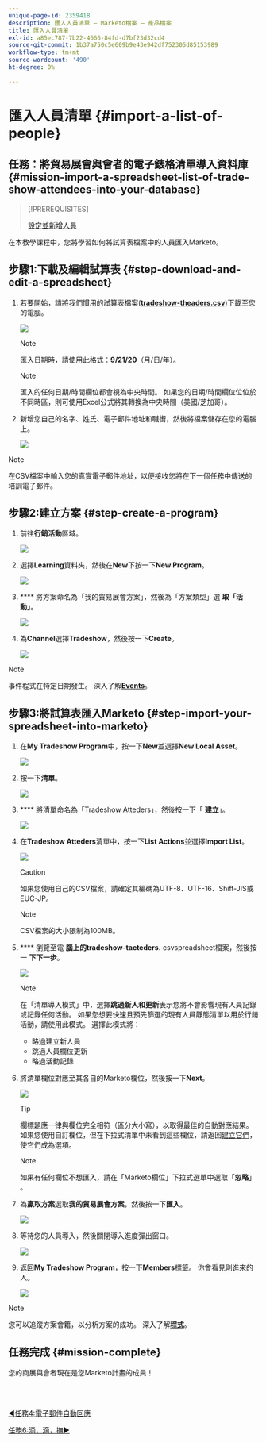 ```yaml
---
unique-page-id: 2359418
description: 匯入人員清單 — Marketo檔案 — 產品檔案
title: 匯入人員清單
exl-id: a85ec787-7b22-4666-84fd-d7bf23d32cd4
source-git-commit: 1b37a750c5e609b9e43e942df752305d85153989
workflow-type: tm+mt
source-wordcount: '490'
ht-degree: 0%

---
```


# 匯入人員清單 {#import-a-list-of-people}

## 任務：將貿易展會與會者的電子錶格清單導入資料庫 {#mission-import-a-spreadsheet-list-of-trade-show-attendees-into-your-database}

>[!PREREQUISITES]
>
>[設定並新增人員](/help/marketo/getting-started/quick-wins/get-set-up-and-add-a-person.md)

在本教學課程中，您將學習如何將試算表檔案中的人員匯入Marketo。

## 步驟1:下載及編輯試算表 {#step-download-and-edit-a-spreadsheet}

1. 若要開始，請將我們慣用的試算表檔案([**tradeshow-theaders.csv**](/help/marketo/getting-started/assets/tradeshow-attendees.csv))下載至您的電腦。

   ![](assets/image2014-9-24-12-3a5-3a0.png)

   >[!NOTE]
   >
   >匯入日期時，請使用此格式：**9/21/20**（月/日/年）。

   >[!NOTE]
   >
   >匯入的任何日期/時間欄位都會視為中央時間。 如果您的日期/時間欄位位位於不同時區，則可使用Excel公式將其轉換為中央時間（美國/芝加哥）。

1. 新增您自己的名字、姓氏、電子郵件地址和職銜，然後將檔案儲存在您的電腦上。

   ![](assets/image2014-9-24-12-3a5-3a30.png)

>[!NOTE]
>
>在CSV檔案中輸入您的真實電子郵件地址，以便接收您將在下一個任務中傳送的培訓電子郵件。

## 步驟2:建立方案 {#step-create-a-program}

1. 前往&#x200B;**行銷活動**&#x200B;區域。

   ![](assets/ma-2.png)

1. 選擇&#x200B;**Learning**&#x200B;資料夾，然後在&#x200B;**New**&#x200B;下按一下&#x200B;**New Program**。

   ![](assets/image2014-9-24-12-3a21-3a13.png)

1. **** 將方案命名為「我的貿易展會方案」，然後為「方案類型」選 **取「活動」**。

   ![](assets/image2014-9-24-12-3a21-3a25.png)

1. 為&#x200B;**Channel**&#x200B;選擇&#x200B;**Tradeshow**，然後按一下&#x200B;**Create**。

   ![](assets/image2014-9-24-12-3a21-3a39.png)

>[!NOTE]
>
>事件程式在特定日期發生。 深入了解&#x200B;[**Events**](/help/marketo/product-docs/demand-generation/events/understanding-events/understanding-event-programs.md)。

## 步驟3:將試算表匯入Marketo {#step-import-your-spreadsheet-into-marketo}

1. 在&#x200B;**My Tradeshow Program**&#x200B;中，按一下&#x200B;**New**&#x200B;並選擇&#x200B;**New Local Asset**。

   ![](assets/seven-3.png)

1. 按一下&#x200B;**清單**。

   ![](assets/image2014-9-24-12-3a22-3a56.png)

1. **** 將清單命名為「Tradeshow Atteders」，然後按一下「 **建立**」。

   ![](assets/image2014-9-24-12-3a23-3a9.png)

1. 在&#x200B;**Tradeshow Atteders**&#x200B;清單中，按一下&#x200B;**List Actions**&#x200B;並選擇&#x200B;**Import List**。

   ![](assets/ten-2.png)

   >[!CAUTION]
   >
   >如果您使用自己的CSV檔案，請確定其編碼為UTF-8、UTF-16、Shift-JIS或EUC-JP。

   >[!NOTE]
   >
   >CSV檔案的大小限制為100MB。

1. **** 瀏覽至電 **腦上的tradeshow-tacteders.** csvspreadsheet檔案，然後按一 **下下一步**。

   ![](assets/eleven-2.png)

   >[!NOTE]
   >
   >在「清單導入模式」中，選擇&#x200B;**跳過新人和更新**&#x200B;表示您將不會影響現有人員記錄或記錄任何活動。 如果您想要快速且預先篩選的現有人員靜態清單以用於行銷活動，請使用此模式。 選擇此模式將：
   >
   > * 略過建立新人員
   > * 跳過人員欄位更新
   > * 略過活動記錄


1. 將清單欄位對應至其各自的Marketo欄位，然後按一下&#x200B;**Next**。

   ![](assets/image2014-9-24-12-3a24-3a49.png)

   >[!TIP]
   >
   >欄標題應一律與欄位完全相符（區分大小寫），以取得最佳的自動對應結果。 如果您使用自訂欄位，但在下拉式清單中未看到這些欄位，請返回[建立它們](/help/marketo/product-docs/administration/field-management/create-a-custom-field-in-marketo.md)，使它們成為選項。

   >[!NOTE]
   >
   >如果有任何欄位不想匯入，請在「Marketo欄位」下拉式選單中選取「**忽略**」 。

1. 為&#x200B;**贏取方案**&#x200B;選取&#x200B;**我的貿易展會方案**，然後按一下&#x200B;**匯入**。

   ![](assets/image2014-9-24-12-3a25-3a1.png)

1. 等待您的人員導入，然後關閉導入進度彈出窗口。

   ![](assets/image2014-9-24-12-3a25-3a13.png)

1. 返回&#x200B;**My Tradeshow Program**，按一下&#x200B;**Members**&#x200B;標籤。 你會看見剛進來的人。

   ![](assets/fifteen-1.png)

>[!NOTE]
>
>您可以追蹤方案會籍，以分析方案的成功。 深入了解&#x200B;[**程式**](/help/marketo/product-docs/core-marketo-concepts/programs/creating-programs/understanding-programs.md)。

## 任務完成 {#mission-complete}

您的商展與會者現在是您Marketo計畫的成員！

<br> 

[◄任務4:電子郵件自動回應](/help/marketo/getting-started/quick-wins/email-auto-response.md)

[任務6:滴，滴，撫►](/help/marketo/getting-started/quick-wins/drip-drip-nurture.md)
